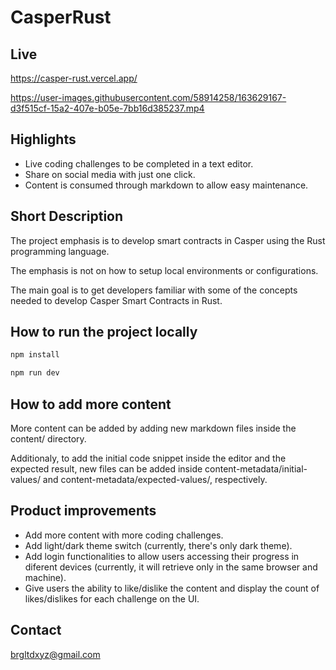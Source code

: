 # CasperRust

## Live

https://casper-rust.vercel.app/

https://user-images.githubusercontent.com/58914258/163629167-d3f515cf-15a2-407e-b05e-7bb16d385237.mp4

## Highlights

- Live coding challenges to be completed in a text editor.
- Share on social media with just one click.
- Content is consumed through markdown to allow easy maintenance.

## Short Description

The project emphasis is to develop smart contracts in Casper using the Rust programming language.

The emphasis is not on how to setup local environments or configurations.

The main goal is to get developers familiar with some of the concepts needed to develop Casper Smart Contracts in Rust.

## How to run the project locally

```bash
npm install

npm run dev
```

## How to add more content

More content can be added by adding new markdown files inside the content/ directory.

Additionaly, to add the initial code snippet inside the editor and the expected result, new files can be added inside content-metadata/initial-values/ and content-metadata/expected-values/, respectively.

## Product improvements

- Add more content with more coding challenges.
- Add light/dark theme switch (currently, there's only dark theme).
- Add login functionalities to allow users accessing their progress in diferent devices (currently, it will retrieve only in the same browser and machine).
- Give users the ability to like/dislike the content and display the count of likes/dislikes for each challenge on the UI.

## Contact

brgltdxyz@gmail.com
